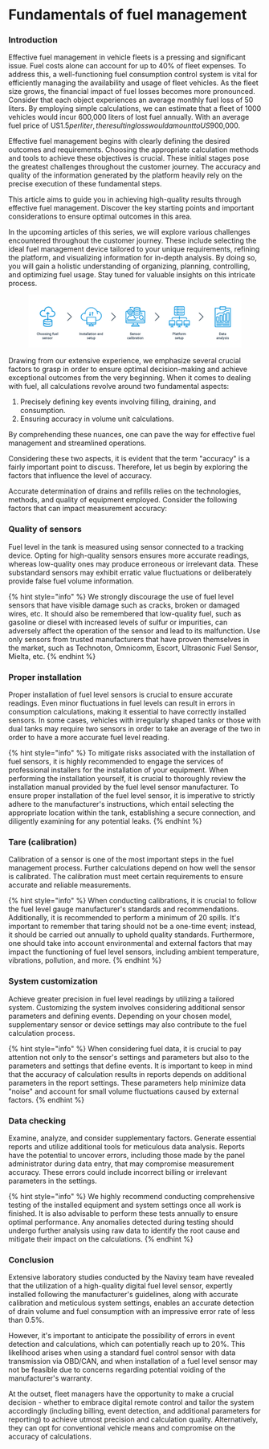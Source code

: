# Fundamentals of fuel management

### Introduction

Effective fuel management in vehicle fleets is a pressing and significant issue. Fuel costs alone can account for up to 40% of fleet expenses. To address this, a well-functioning fuel consumption control system is vital for efficiently managing the availability and usage of fleet vehicles. As the fleet size grows, the financial impact of fuel losses becomes more pronounced. Consider that each object experiences an average monthly fuel loss of 50 liters. By employing simple calculations, we can estimate that a fleet of 1000 vehicles would incur 600,000 liters of lost fuel annually. With an average fuel price of US$1.5 per liter, the resulting loss would amount to US$900,000.

Effective fuel management begins with clearly defining the desired outcomes and requirements. Choosing the appropriate calculation methods and tools to achieve these objectives is crucial. These initial stages pose the greatest challenges throughout the customer journey. The accuracy and quality of the information generated by the platform heavily rely on the precise execution of these fundamental steps.

This article aims to guide you in achieving high-quality results through effective fuel management. Discover the key starting points and important considerations to ensure optimal outcomes in this area.

In the upcoming articles of this series, we will explore various challenges encountered throughout the customer journey. These include selecting the ideal fuel management device tailored to your unique requirements, refining the platform, and visualizing information for in-depth analysis. By doing so, you will gain a holistic understanding of organizing, planning, controlling, and optimizing fuel usage. Stay tuned for valuable insights on this intricate process.

<figure><img src="../../../.gitbook/assets/image.png" alt=""><figcaption></figcaption></figure>

Drawing from our extensive experience, we emphasize several crucial factors to grasp in order to ensure optimal decision-making and achieve exceptional outcomes from the very beginning. When it comes to dealing with fuel, all calculations revolve around two fundamental aspects:

1. Precisely defining key events involving filling, draining, and consumption.
2. Ensuring accuracy in volume unit calculations.

By comprehending these nuances, one can pave the way for effective fuel management and streamlined operations.

Considering these two aspects, it is evident that the term "accuracy" is a fairly important point to discuss. Therefore, let us begin by exploring the factors that influence the level of accuracy.

Accurate determination of drains and refills relies on the technologies, methods, and quality of equipment employed. Consider the following factors that can impact measurement accuracy:

### Quality of sensors

Fuel level in the tank is measured using sensor connected to a tracking device. Opting for high-quality sensors ensures more accurate readings, whereas low-quality ones may produce erroneous or irrelevant data. These substandard sensors may exhibit erratic value fluctuations or deliberately provide false fuel volume information.

{% hint style="info" %}
We strongly discourage the use of fuel level sensors that have visible damage such as cracks, broken or damaged wires, etc. It should also be remembered that low-quality fuel, such as gasoline or diesel with increased levels of sulfur or impurities, can adversely affect the operation of the sensor and lead to its malfunction. Use only sensors from trusted manufacturers that have proven themselves in the market, such as Technoton, Omnicomm, Escort, Ultrasonic Fuel Sensor, Mielta, etc.
{% endhint %}

### Proper installation

Proper installation of fuel level sensors is crucial to ensure accurate readings. Even minor fluctuations in fuel levels can result in errors in consumption calculations, making it essential to have correctly installed sensors. In some cases, vehicles with irregularly shaped tanks or those with dual tanks may require two sensors in order to take an average of the two in order to have a more accurate fuel level reading.

{% hint style="info" %}
To mitigate risks associated with the installation of fuel sensors, it is highly recommended to engage the services of professional installers for the installation of your equipment. When performing the installation yourself, it is crucial to thoroughly review the installation manual provided by the fuel level sensor manufacturer. To ensure proper installation of the fuel level sensor, it is imperative to strictly adhere to the manufacturer's instructions, which entail selecting the appropriate location within the tank, establishing a secure connection, and diligently examining for any potential leaks.
{% endhint %}

### Tare (calibration)

Calibration of a sensor is one of the most important steps in the fuel management process. Further calculations depend on how well the sensor is calibrated. The calibration must meet certain requirements to ensure accurate and reliable measurements.&#x20;

{% hint style="info" %}
When conducting calibrations, it is crucial to follow the fuel level gauge manufacturer's standards and recommendations. Additionally, it is recommended to perform a minimum of 20 spills. It's important to remember that taring should not be a one-time event; instead, it should be carried out annually to uphold quality standards. Furthermore, one should take into account environmental and external factors that may impact the functioning of fuel level sensors, including ambient temperature, vibrations, pollution, and more.
{% endhint %}

### System customization

Achieve greater precision in fuel level readings by utilizing a tailored system. Customizing the system involves considering additional sensor parameters and defining events. Depending on your chosen model, supplementary sensor or device settings may also contribute to the fuel calculation process.

{% hint style="info" %}
When considering fuel data, it is crucial to pay attention not only to the sensor's settings and parameters but also to the parameters and settings that define events. It is important to keep in mind that the accuracy of calculation results in reports depends on additional parameters in the report settings. These parameters help minimize data "noise" and account for small volume fluctuations caused by external factors.
{% endhint %}

### Data checking

Examine, analyze, and consider supplementary factors. Generate essential reports and utilize additional tools for meticulous data analysis. Reports have the potential to uncover errors, including those made by the panel administrator during data entry, that may compromise measurement accuracy. These errors could include incorrect billing or irrelevant parameters in the settings.

{% hint style="info" %}
We highly recommend conducting comprehensive testing of the installed equipment and system settings once all work is finished. It is also advisable to perform these tests annually to ensure optimal performance. Any anomalies detected during testing should undergo further analysis using raw data to identify the root cause and mitigate their impact on the calculations.
{% endhint %}

### Conclusion

Extensive laboratory studies conducted by the Navixy team have revealed that the utilization of a high-quality digital fuel level sensor, expertly installed following the manufacturer's guidelines, along with accurate calibration and meticulous system settings, enables an accurate detection of drain volume and fuel consumption with an impressive error rate of less than 0.5%.

However, it's important to anticipate the possibility of errors in event detection and calculations, which can potentially reach up to 20%. This likelihood arises when using a standard fuel control sensor with data transmission via OBD/CAN, and when installation of a fuel level sensor may not be feasible due to concerns regarding potential voiding of the manufacturer's warranty.

At the outset, fleet managers have the opportunity to make a crucial decision - whether to embrace digital remote control and tailor the system accordingly (including billing, event detection, and additional parameters for reporting) to achieve utmost precision and calculation quality. Alternatively, they can opt for conventional vehicle means and compromise on the accuracy of calculations.
